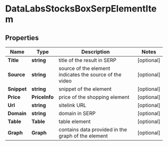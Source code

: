 # DataLabsStocksBoxSerpElementItem


## Properties

| Name | Type | Description | Notes |
|------------ | ------------- | ------------- | -------------|
**Title** | **string** | title of the result in SERP |[optional]|
**Source** | **string** | source of the element<br>indicates the source of the video |[optional]|
**Snippet** | **string** | snippet of the element |[optional]|
**Price** | **PriceInfo** | price of the shopping element |[optional]|
**Url** | **string** | sitelink URL |[optional]|
**Domain** | **string** | domain in SERP |[optional]|
**Table** | **Table** | table element |[optional]|
**Graph** | **Graph** | contains data provided in the graph of the element |[optional]|